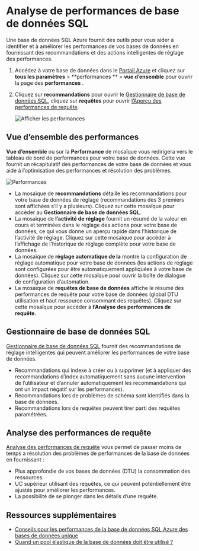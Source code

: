 <properties 
   pageTitle="Analyse de performances de base de données SQL Azure | Microsoft Azure" 
   description="La base de données de SQL Azure propose des outils de performance pour vous aider à identifier les zones qui peuvent améliorer les performances de la requête en cours." 
   services="sql-database" 
   documentationCenter="" 
   authors="stevestein" 
   manager="jhubbard" 
   editor="monicar"/>

<tags
   ms.service="sql-database"
   ms.devlang="na"
   ms.topic="article"
   ms.tgt_pltfrm="na"
   ms.workload="data-management" 
   ms.date="07/19/2016"
   ms.author="sstein"/>

# <a name="sql-database-performance-insight"></a>Analyse de performances de base de données SQL

Une base de données SQL Azure fournit des outils pour vous aider à identifier et à améliorer les performances de vos bases de données en fournissant des recommandations et des actions intelligentes de réglage des performances. 

1. Accédez à votre base de données dans le [Portail Azure](http://portal.azure.com) et cliquez sur **tous les paramètres** > **performances **  >  **vue d’ensemble** pour ouvrir la page des **performances** . 


2. Cliquez sur **recommandations** pour ouvrir le [Gestionnaire de base de données SQL](#sql-database-advisor), cliquez sur **requêtes** pour ouvrir [l’Aperçu des performances de requête](#query-performance-insight).

    ![Afficher les performances](./media/sql-database-performance/entries.png)



## <a name="performance-overview"></a>Vue d’ensemble des performances

**Vue d’ensemble** ou sur la **Performance** de mosaïque vous redirigera vers le tableau de bord de performances pour votre base de données. Cette vue fournit un récapitulatif des performances de votre base de données et vous aide à l’optimisation des performances et résolution des problèmes. 

![Performances](./media/sql-database-performance/performance.png)

- La mosaïque de **recommandations** détaille les recommandations pour votre base de données de réglage (recommandations des 3 premiers sont affichées s’il y a plusieurs). Cliquez sur cette mosaïque pour accéder au **Gestionnaire de base de données SQL**. 
- La mosaïque de **l’activité de réglage** fournit un résumé de la valeur en cours et terminées dans le réglage des actions pour votre base de données, ce qui vous donne un aperçu rapide dans l’historique de l’activité de réglage. Cliquez sur cette mosaïque pour accéder à l’affichage de l’historique de réglage complète pour votre base de données.
- La mosaïque de **réglage automatique de la** montre la configuration de réglage automatique pour votre base de données (les actions de réglage sont configurées pour être automatiquement appliquées à votre base de données). Cliquez sur cette mosaïque pour ouvrir la boîte de dialogue de configuration d’automation.
- La mosaïque de **requêtes de base de données** affiche le résumé des performances de requête pour votre base de données (global DTU utilisation et haut ressource consommant des requêtes). Cliquez sur cette mosaïque pour accéder à **l’Analyse des performances de requête**.



## <a name="sql-database-advisor"></a>Gestionnaire de base de données SQL


[Gestionnaire de base de données SQL](sql-database-advisor.md) fournit des recommandations de réglage intelligentes qui peuvent améliorer les performances de votre base de données. 

- Recommandations qui indexe à créer ou à supprimer (et à appliquer des recommandations d’index automatiquement sans aucune intervention de l’utilisateur et d’annuler automatiquement les recommandations qui ont un impact négatif sur les performances).
- Recommandations lors de problèmes de schéma sont identifiés dans la base de données.
- Recommandations lors de requêtes peuvent tirer parti des requêtes paramétrées.




## <a name="query-performance-insight"></a>Analyse des performances de requête

[Analyse des performances de requête](sql-database-query-performance.md) vous permet de passer moins de temps à résolution des problèmes de performances de la base de données en fournissant :

- Plus approfondie de vos bases de données (DTU) la consommation des ressources. 
- UC supérieur utilisant des requêtes, ce qui peuvent potentiellement être ajustés pour améliorer les performances. 
- La possibilité de se plonger dans les détails d’une requête. 


## <a name="additional-resources"></a>Ressources supplémentaires

- [Conseils pour les performances de la base de données SQL Azure des bases de données unique](sql-database-performance-guidance.md)
- [Quand un pool élastique de la base de données doit être utilisé ?](sql-database-elastic-pool-guidance.md)
